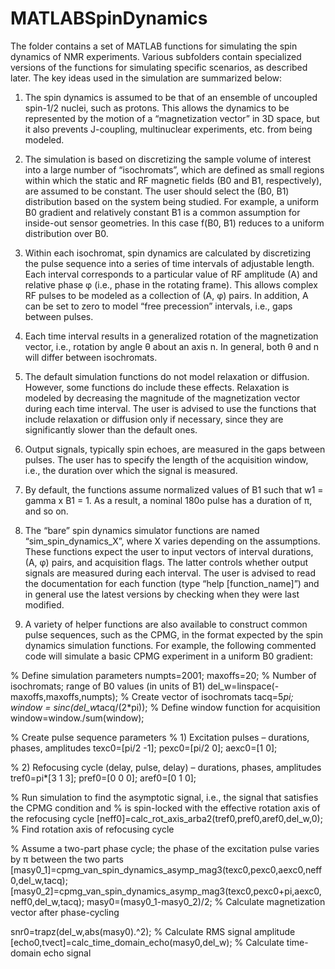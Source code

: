 # MATLABSpinDynamics

The folder contains a set of MATLAB functions for simulating the spin dynamics of NMR experiments. Various subfolders contain specialized versions of the functions for simulating specific scenarios, as described later. The key ideas used in the simulation are summarized below:

1.	The spin dynamics is assumed to be that of an ensemble of uncoupled spin-1/2 nuclei, such as protons. This allows the dynamics to be represented by the motion of a “magnetization vector” in 3D space, but it also prevents J-coupling, multinuclear experiments, etc. from being modeled. 

2.	The simulation is based on discretizing the sample volume of interest into a large number of “isochromats”, which are defined as small regions within which the static and RF magnetic fields (B0 and B1, respectively), are assumed to be constant. The user should select the (B0, B1) distribution based on the system being studied. For example, a uniform B0 gradient and relatively constant B1 is a common assumption for inside-out sensor geometries. In this case f(B0, B1) reduces to a uniform distribution over B0. 

3.	Within each isochromat, spin dynamics are calculated by discretizing the pulse sequence into a series of time intervals of adjustable length. Each interval corresponds to a particular value of RF amplitude (A) and relative phase φ (i.e., phase in the rotating frame). This allows complex RF pulses to be modeled as a collection of (A, φ) pairs. In addition, A can be set to zero to model “free precession” intervals, i.e., gaps between pulses.

4.	Each time interval results in a generalized rotation of the magnetization vector, i.e., rotation by angle θ about an axis n. In general, both θ and n will differ between isochromats. 

5.	The default simulation functions do not model relaxation or diffusion. However, some functions do include these effects. Relaxation is modeled by decreasing the magnitude of the magnetization vector during each time interval. The user is advised to use the functions that include relaxation or diffusion only if necessary, since they are significantly slower than the default ones. 

6.	Output signals, typically spin echoes, are measured in the gaps between pulses. The user has to specify the length of the acquisition window, i.e., the duration over which the signal is measured.

7.	By default, the functions assume normalized values of B1 such that w1 = gamma x B1 = 1. As a result, a nominal 180o pulse has a duration of π, and so on.

8.	The “bare” spin dynamics simulator functions are named “sim_spin_dynamics_X”, where X varies depending on the assumptions. These functions expect the user to input vectors of interval durations, (A, φ) pairs, and acquisition flags. The latter controls whether output signals are measured during each interval. The user is advised to read the documentation for each function (type “help [function_name]”) and in general use the latest versions by checking when they were last modified.

9.	A variety of helper functions are also available to construct common pulse sequences, such as the CPMG, in the format expected by the spin dynamics simulation functions. For example, the following commented code will simulate a basic CPMG experiment in a uniform B0 gradient:

% Define simulation parameters
numpts=2001;  maxoffs=20; % Number of isochromats; range of B0 values (in units of B1)
del_w=linspace(-maxoffs,maxoffs,numpts); % Create vector of isochromats
tacq=5*pi; window = sinc(del_w*tacq/(2*pi)); % Define window function for acquisition
window=window./sum(window);

% Create pulse sequence parameters
% 1) Excitation pulses – durations, phases, amplitudes
texc0=[pi/2 -1]; pexc0=[pi/2 0]; aexc0=[1 0];

% 2) Refocusing cycle (delay, pulse, delay) – durations, phases, amplitudes
tref0=pi*[3 1 3]; pref0=[0 0 0]; aref0=[0 1 0];

% Run simulation to find the asymptotic signal, i.e., the signal that satisfies the CPMG condition and % is spin-locked with the effective rotation axis of the refocusing cycle 
[neff0]=calc_rot_axis_arba2(tref0,pref0,aref0,del_w,0); % Find rotation axis of refocusing cycle

% Assume a two-part phase cycle; the phase of the excitation pulse varies by π between the two parts
[masy0_1]=cpmg_van_spin_dynamics_asymp_mag3(texc0,pexc0,aexc0,neff0,del_w,tacq);
[masy0_2]=cpmg_van_spin_dynamics_asymp_mag3(texc0,pexc0+pi,aexc0,neff0,del_w,tacq);
masy0=(masy0_1-masy0_2)/2; % Calculate magnetization vector after phase-cycling

snr0=trapz(del_w,abs(masy0).^2); % Calculate RMS signal amplitude
[echo0,tvect]=calc_time_domain_echo(masy0,del_w); % Calculate time-domain echo signal

 
